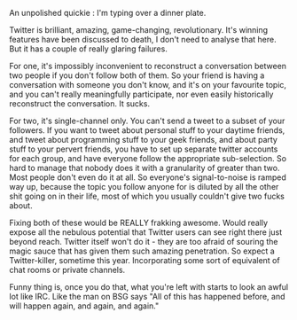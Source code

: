 <!--
.. title: The Future of Twitter
.. slug: the-future-of-twitter
.. date: 2009-03-12 22:37:53-05:00
.. tags: Geek,IMHO
.. category: Geek
.. link: 
.. description: 
.. type: text
-->


An unpolished quickie : I'm typing over a dinner plate.

Twitter is brilliant, amazing, game-changing, revolutionary. It's
winning features have been discussed to death, I don't need to analyse
that here. But it has a couple of really glaring failures.

For one, it's impossibly inconvenient to reconstruct a conversation
between two people if you don't follow both of them. So your friend is
having a conversation with someone you don't know, and it's on your
favourite topic, and you can't really meaningfully participate, nor even
easily historically reconstruct the conversation. It sucks.

For two, it's single-channel only. You can't send a tweet to a subset of
your followers. If you want to tweet about personal stuff to your
daytime friends, and tweet about programming stuff to your geek friends,
and about party stuff to your pervert friends, you have to set up
separate twitter accounts for each group, and have everyone follow the
appropriate sub-selection. So hard to manage that nobody does it with a
granularity of greater than two. Most people don't even do it at all. So
everyone's signal-to-noise is ramped way up, because the topic you
follow anyone for is diluted by all the other shit going on in their
life, most of which you usually couldn't give two fucks about.

Fixing both of these would be REALLY frakking awesome. Would really
expose all the nebulous potential that Twitter users can see right there
just beyond reach. Twitter itself won't do it - they are too afraid of
souring the magic sauce that has given them such amazing penetration. So
expect a Twitter-killer, sometime this year. Incorporating some sort of
equivalent of chat rooms or private channels.

Funny thing is, once you do that, what you're left with starts to look
an awful lot like IRC. Like the man on BSG says "All of this has
happened before, and will happen again, and again, and again."